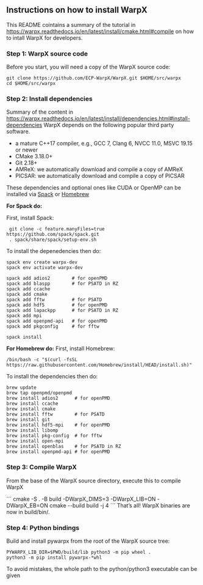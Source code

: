 ## Instructions on how to install WarpX
This README cointains a summary of the tutorial in https://warpx.readthedocs.io/en/latest/install/cmake.html#compile on how to intall WarpX for developers.

### Step 1: WarpX source code
Before you start, you will need a copy of the WarpX source code:
```
git clone https://github.com/ECP-WarpX/WarpX.git $HOME/src/warpx
cd $HOME/src/warpx
```

### Step 2: Install dependencies
Summary of the content in https://warpx.readthedocs.io/en/latest/install/dependencies.html#install-dependencies
WarpX depends on the following popular third party software. 

* a mature C++17 compiler, e.g., GCC 7, Clang 6, NVCC 11.0, MSVC 19.15 or newer
* CMake 3.18.0+
* Git 2.18+
* AMReX: we automatically download and compile a copy of AMReX
* PICSAR: we automatically download and compile a copy of PICSAR

These dependencies and optional ones like CUDA or OpenMP can be installed via [Spack](https://spack.readthedocs.io/en/latest/getting_started.html#installation) or [Homebrew](https://brew.sh/)

**For Spack do:**

First, install Spack: 
```
 git clone -c feature.manyFiles=true https://github.com/spack/spack.git
 . spack/share/spack/setup-env.sh
```
To install the depenedencies then do:
```
spack env create warpx-dev
spack env activate warpx-dev

spack add adios2        # for openPMD
spack add blaspp        # for PSATD in RZ
spack add ccache
spack add cmake
spack add fftw          # for PSATD
spack add hdf5          # for openPMD
spack add lapackpp      # for PSATD in RZ
spack add mpi
spack add openpmd-api   # for openPMD
spack add pkgconfig     # for fftw

spack install
```

**For Homebrew do:**
First, install Homebrew: 
```
/bin/bash -c "$(curl -fsSL https://raw.githubusercontent.com/Homebrew/install/HEAD/install.sh)"
```
To install the dependencies then do: 
```
brew update
brew tap openpmd/openpmd
brew install adios2      # for openPMD
brew install ccache
brew install cmake
brew install fftw        # for PSATD
brew install git
brew install hdf5-mpi    # for openPMD
brew install libomp
brew install pkg-config  # for fftw
brew install open-mpi
brew install openblas    # for PSATD in RZ
brew install openpmd-api # for openPMD
```

### Step 3: Compile WarpX
From the base of the WarpX source directory, execute this to compile WarpX 

´´´
cmake -S . -B build -DWarpX_DIMS=3 -DWarpX_LIB=ON -DWarpX_EB=ON
cmake --build build -j 4
´´´
That’s all! WarpX binaries are now in build/bin/. 

### Step 4: Python bindings
Build and install pywarpx from the root of the WarpX source tree:
```
PYWARPX_LIB_DIR=$PWD/build/lib python3 -m pip wheel .
python3 -m pip install pywarpx-*whl
```
To avoid mistakes, the whole path to the python/python3 executable can be given
